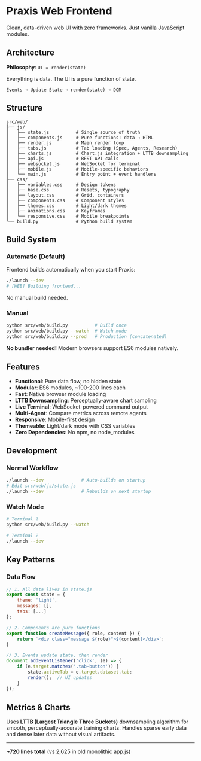 # Praxis Web Frontend

Clean, data-driven web UI with zero frameworks. Just vanilla JavaScript modules.

## Architecture

**Philosophy**: `UI = render(state)`

Everything is data. The UI is a pure function of state.

```
Events → Update State → render(state) → DOM
```

## Structure

```
src/web/
├── js/
│   ├── state.js          # Single source of truth
│   ├── components.js     # Pure functions: data → HTML
│   ├── render.js         # Main render loop
│   ├── tabs.js           # Tab loading (Spec, Agents, Research)
│   ├── charts.js         # Chart.js integration + LTTB downsampling
│   ├── api.js            # REST API calls
│   ├── websocket.js      # WebSocket for terminal
│   ├── mobile.js         # Mobile-specific behaviors
│   └── main.js           # Entry point + event handlers
├── css/
│   ├── variables.css     # Design tokens
│   ├── base.css          # Resets, typography
│   ├── layout.css        # Grid, containers
│   ├── components.css    # Component styles
│   ├── themes.css        # Light/dark themes
│   ├── animations.css    # Keyframes
│   └── responsive.css    # Mobile breakpoints
└── build.py              # Python build system
```

## Build System

### Automatic (Default)

Frontend builds automatically when you start Praxis:

```bash
./launch --dev
# [WEB] Building frontend...
```

No manual build needed.

### Manual

```bash
python src/web/build.py          # Build once
python src/web/build.py --watch  # Watch mode
python src/web/build.py --prod   # Production (concatenated)
```

**No bundler needed!** Modern browsers support ES6 modules natively.

## Features

- **Functional**: Pure data flow, no hidden state
- **Modular**: ES6 modules, ~100-200 lines each
- **Fast**: Native browser module loading
- **LTTB Downsampling**: Perceptually-aware chart sampling
- **Live Terminal**: WebSocket-powered command output
- **Multi-Agent**: Compare metrics across remote agents
- **Responsive**: Mobile-first design
- **Themeable**: Light/dark mode with CSS variables
- **Zero Dependencies**: No npm, no node_modules

## Development

### Normal Workflow

```bash
./launch --dev              # Auto-builds on startup
# Edit src/web/js/state.js
./launch --dev              # Rebuilds on next startup
```

### Watch Mode

```bash
# Terminal 1
python src/web/build.py --watch

# Terminal 2
./launch --dev
```

## Key Patterns

### Data Flow

```javascript
// 1. All data lives in state.js
export const state = {
    theme: 'light',
    messages: [],
    tabs: [...]
};

// 2. Components are pure functions
export function createMessage({ role, content }) {
    return `<div class="message ${role}">${content}</div>`;
}

// 3. Events update state, then render
document.addEventListener('click', (e) => {
    if (e.target.matches('.tab-button')) {
        state.activeTab = e.target.dataset.tab;
        render();  // UI updates
    }
});
```

## Metrics & Charts

Uses **LTTB (Largest Triangle Three Buckets)** downsampling algorithm for smooth, perceptually-accurate training charts. Handles sparse early data and dense later data without visual artifacts.

---

**~720 lines total** (vs 2,625 in old monolithic app.js)
